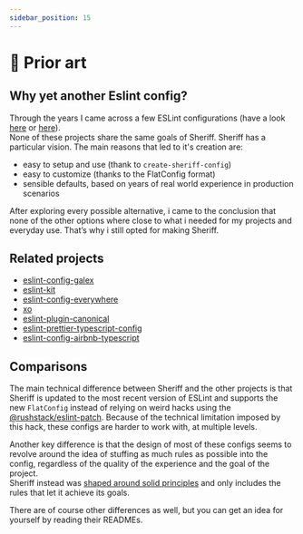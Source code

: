 ```yaml
---
sidebar_position: 15
---
```


# 🧐 Prior art

## Why yet another Eslint config?

Through the years I came across a few ESLint configurations (have a look [here](./prior-art.md#related-projects) or [here](https://github.com/dustinspecker/awesome-eslint#configs)).<br />
None of these projects share the same goals of Sheriff. Sheriff has a particular vision. The main reasons that led to it's creation are:

- easy to setup and use (thank to `create-sheriff-config`)
- easy to customize (thanks to the FlatConfig format)
- sensible defaults, based on years of real world experience in production scenarios

After exploring every possible alternative, i came to the conclusion that none of the other options where close to what i needed for my projects and everyday use. That’s why i still opted for making Sheriff.

## Related projects

- [eslint-config-galex](https://github.com/ljosberinn/eslint-config-galex)
- [eslint-kit](https://github.com/eslint-kit/eslint-kit)
- [eslint-config-everywhere](https://github.com/locol23/eslint-config-everywhere)
- [xo](https://github.com/xojs/xo)
- [eslint-plugin-canonical](https://github.com/gajus/eslint-plugin-canonical)
- [eslint-prettier-typescript-config](https://github.com/moia-oss/eslint-prettier-typescript-config)
- [eslint-config-airbnb-typescript](https://github.com/iamturns/eslint-config-airbnb-typescript)

## Comparisons

The main technical difference between Sheriff and the other projects is that Sheriff is updated to the most recent version of ESLint and supports the new `FlatConfig` instead of relying on weird hacks using the [@rushstack/eslint-patch](https://www.npmjs.com/package/@rushstack/eslint-patch). Because of the technical limitation imposed by this hack, these configs are harder to work with, at multiple levels.

Another key difference is that the design of most of these configs seems to revolve around the idea of stuffing as much rules as possible into the config, regardless of the quality of the experience and the goal of the project.<br />
Sheriff instead was [shaped around solid principles](./core-philosophy/criteria.md) and only includes the rules that let it achieve its goals.

There are of course other differences as well, but you can get an idea for yourself by reading their READMEs.
